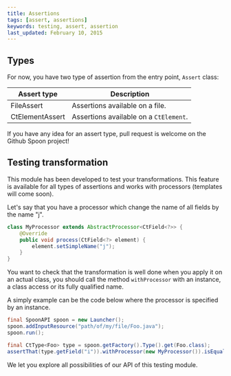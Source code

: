 ```yaml
---
title: Assertions
tags: [assert, assertions]
keywords: testing, assert, assertion
last_updated: February 10, 2015
---
```


## Types

For now, you have two type of assertion from the entry point, `Assert` class:

Assert type | Description
-------------|------------
FileAssert | Assertions available on a file.
CtElementAssert | Assertions available on a `CtElement`.

If you have any idea for an assert type, pull request is welcome on the Github Spoon project!

## Testing transformation

This module has been developed to test your transformations. This feature is available for
all types of assertions and works with processors (templates will come soon).

Let's say that you have a processor which change the name of all fields by the name "j".

```java
class MyProcessor extends AbstractProcessor<CtField<?>> {
	@Override
	public void process(CtField<?> element) {
		element.setSimpleName("j");
	}
}
```

You want to check that the transformation is well done when you apply it on an actual class, 
you should call the method `withProcessor` with an instance, a class access or its fully 
qualified name.

A simply example can be the code below where the processor is specified by an instance. 

```java
final SpoonAPI spoon = new Launcher();
spoon.addInputResource("path/of/my/file/Foo.java");
spoon.run();

final CtType<Foo> type = spoon.getFactory().Type().get(Foo.class);
assertThat(type.getField("i")).withProcessor(new MyProcessor()).isEqualTo("public int j;");
```

We let you explore all possibilities of our API of this testing module.